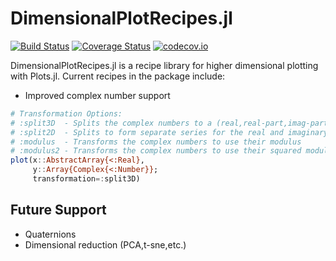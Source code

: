 # DimensionalPlotRecipes.jl

[![Build Status](https://github.com/SciML/DimensionalPlotRecipes.jl/workflows/CI/badge.svg)](https://github.com/SciML/DimensionalPlotRecipes.jl/actions?query=workflow%3ACI)
[![Coverage Status](https://coveralls.io/repos/JuliaDiffEq/DimensionalPlotRecipes.jl/badge.svg?branch=master&service=github)](https://coveralls.io/github/JuliaDiffEq/DimensionalPlotRecipes.jl?branch=master)
[![codecov.io](http://codecov.io/github/JuliaDiffEq/DimensionalPlotRecipes.jl/coverage.svg?branch=master)](http://codecov.io/github/JuliaDiffEq/DimensionalPlotRecipes.jl?branch=master)

DimensionalPlotRecipes.jl is a recipe library for higher dimensional plotting
with Plots.jl. Current recipes in the package include:

- Improved complex number support

```julia
# Transformation Options:
# :split3D  - Splits the complex numbers to a (real,real-part,imag-part) plot
# :split2D  - Splits to form separate series for the real and imaginary parts
# :modulus  - Transforms the complex numbers to use their modulus
# :modulus2 - Transforms the complex numbers to use their squared modulus
plot(x::AbstractArray{<:Real},
     y::Array{Complex{<:Number}};
     transformation=:split3D)
```

## Future Support

- Quaternions
- Dimensional reduction (PCA,t-sne,etc.)
